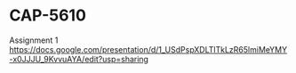 # CAP-5610
Assignment 1
https://docs.google.com/presentation/d/1_USdPspXDLTlTkLzR65lmiMeYMY-x0JJJU_9KvvuAYA/edit?usp=sharing
